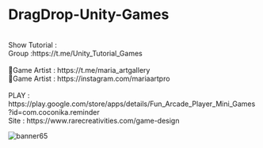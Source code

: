 # DragDrop-Unity-Games
<br />
Show Tutorial : <br />
Group :https://t.me/Unity_Tutorial_Games<br /><br />
🎨Game Artist : https://t.me/maria_artgallery<br />
🎨Game Artist : https://instagram.com/mariaartpro<br /><br />
PLAY : https://play.google.com/store/apps/details/Fun_Arcade_Player_Mini_Games?id=com.coconika.reminder<br />
Site : https://www.rarecreativities.com/game-design <br />



![banner65](https://user-images.githubusercontent.com/83016119/222131747-7a14dc42-eed6-4209-ba0a-98500baaf3be.png)
